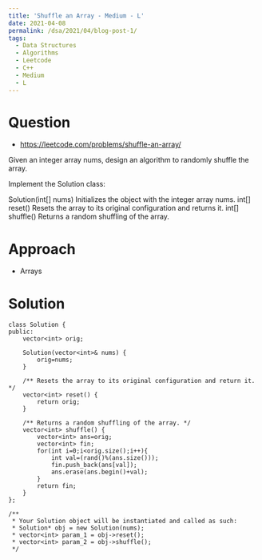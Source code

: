 ```yaml
---
title: 'Shuffle an Array - Medium - L'
date: 2021-04-08
permalink: /dsa/2021/04/blog-post-1/
tags:
  - Data Structures
  - Algorithms
  - Leetcode
  - C++
  - Medium
  - L
---
```


# Question

- https://leetcode.com/problems/shuffle-an-array/

Given an integer array nums, design an algorithm to randomly shuffle the array.

Implement the Solution class:

Solution(int[] nums) Initializes the object with the integer array nums.
int[] reset() Resets the array to its original configuration and returns it.
int[] shuffle() Returns a random shuffling of the array.

# Approach

- Arrays

# Solution
```
class Solution {
public:
    vector<int> orig;
    
    Solution(vector<int>& nums) {
        orig=nums;
    }
    
    /** Resets the array to its original configuration and return it. */
    vector<int> reset() {
        return orig;
    }
    
    /** Returns a random shuffling of the array. */
    vector<int> shuffle() {
        vector<int> ans=orig;
        vector<int> fin;
        for(int i=0;i<orig.size();i++){
            int val=(rand()%(ans.size()));
            fin.push_back(ans[val]);
            ans.erase(ans.begin()+val);
        }
        return fin;
    }
};

/**
 * Your Solution object will be instantiated and called as such:
 * Solution* obj = new Solution(nums);
 * vector<int> param_1 = obj->reset();
 * vector<int> param_2 = obj->shuffle();
 */